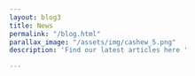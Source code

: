 ```yaml
---
layout: blog3
title: News
permalink: "/blog.html"
parallax_image: "/assets/img/cashew_5.png"
description: 'Find our latest articles here '

---
```

